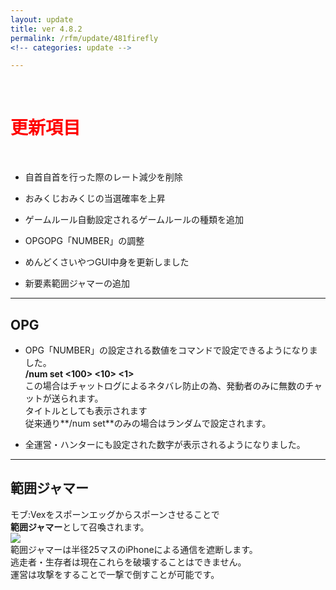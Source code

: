 ```yaml
---
layout: update
title: ver 4.8.2
permalink: /rfm/update/481firefly
<!-- categories: update -->

---
```

<br>
<h1 id="1"><font color="red">更新項目</font></h1><br>


+ <span class="blue-badge">自首</span>自首を行った際のレート減少を削除 

+ <span class="blue-badge">おみくじ</span>おみくじの当選確率を上昇

+ <span class="blue-badge">ゲームルール</span>自動設定されるゲームルールの種類を追加

+ <span class="blue-badge">OPG</span>OPG「NUMBER」の調整

+ <span class="blue-badge">めんどくさいやつGUI</span>中身を更新しました

+ <span class="green-badge">新要素</span>範囲ジャマーの追加



----------------------------------------------------
## OPG

+ OPG「NUMBER」の設定される数値をコマンドで設定できるようになりました。<br>
**/num set <100> <10> <1>**<br>
この場合はチャットログによるネタバレ防止の為、発動者のみに無数のチャットが送られます。<br>
タイトルとしても表示されます<br>
従来通り**/num set**のみの場合はランダムで設定されます。<br>

+ 全運営・ハンターにも設定された数字が表示されるようになりました。<br>

----------------------------------------------------
## 範囲ジャマー

モブ:Vexをスポーンエッグからスポーンさせることで<br>
**範囲ジャマー**として召喚されます。<br>
<a><img src="http://web.njj12.net/public/images/rfm/roundVex.png"></a><br>
範囲ジャマーは半径25マスのiPhoneによる通信を遮断します。<br>
逃走者・生存者は現在これらを破壊することはできません。<br>
運営は攻撃をすることで一撃で倒すことが可能です。<br>




